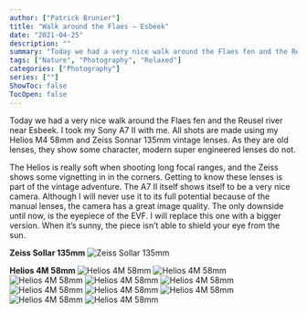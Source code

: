 ```yaml
---
author: ["Patrick Brunier"]
title: "Walk around the Flaes – Esbeek"
date: "2021-04-25"
description: ""
summary: "Today we had a very nice walk around the Flaes fen and the Reusel river near Esbeek."
tags: ["Nature", "Photography", "Relaxed"]
categories: ["Photography"]
series: [""]
ShowToc: false
TocOpen: false
---
```


Today we had a very nice walk around the Flaes fen and the Reusel river near Esbeek.
I took my Sony A7 II with me. All shots are made using my Helios M4 58mm and Zeiss Sonnar 135mm vintage lenses. As they are old lenses, they show some character, modern super engineered lenses do not.

The Helios is really soft when shooting long focal ranges, and the Zeiss shows some vignetting in in the corners.
Getting to know these lenses is part of the vintage adventure. The A7 II itself shows itself to be a very nice camera. Although I will never use it to its full potential because of the manual lenses, the camera has a great image quality. The only downside until now, is the eyepiece of the EVF. I will replace this one with a bigger version. When it’s sunny, the piece isn’t able to shield your eye from the sun.

**Zeiss Sollar 135mm**
![Zeiss Sollar 135mm](/imgs/flaes_walk/flaes8.jpg (Zeiss Sollar 135mm))

**Helios 4M 58mm**
![Helios 4M 58mm](/imgs/flaes_walk/flaes1.jpg (Helios 4M 58mm)) 
![Helios 4M 58mm](/imgs/flaes_walk/flaes2.jpg (Helios 4M 58mm))
![Helios 4M 58mm](/imgs/flaes_walk/flaes3.jpg (Helios 4M 58mm))
![Helios 4M 58mm](/imgs/flaes_walk/flaes4.jpg (Helios 4M 58mm))
![Helios 4M 58mm](/imgs/flaes_walk/flaes5.jpg (Helios 4M 58mm))
![Helios 4M 58mm](/imgs/flaes_walk/flaes6.jpg (Helios 4M 58mm))
![Helios 4M 58mm](/imgs/flaes_walk/flaes7.jpg (Helios 4M 58mm))
![Helios 4M 58mm](/imgs/flaes_walk/flaes9.jpg (Helios 4M 58mm))
![Helios 4M 58mm](/imgs/flaes_walk/flaes11.jpg (Helios 4M 58mm))
![Helios 4M 58mm](/imgs/flaes_walk/flaes10.jpg (Helios 4M 58mm))

